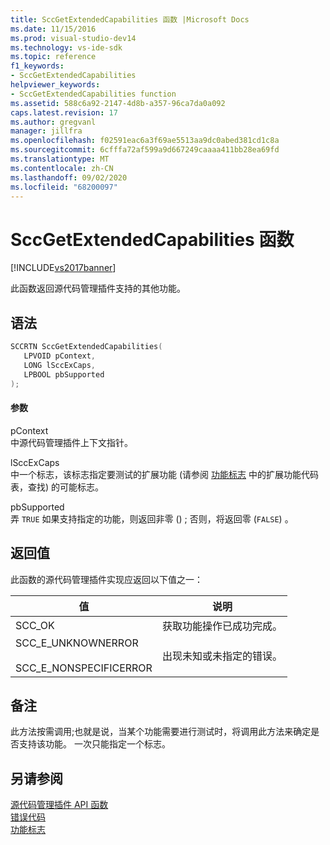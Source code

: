 ```yaml
---
title: SccGetExtendedCapabilities 函数 |Microsoft Docs
ms.date: 11/15/2016
ms.prod: visual-studio-dev14
ms.technology: vs-ide-sdk
ms.topic: reference
f1_keywords:
- SccGetExtendedCapabilities
helpviewer_keywords:
- SccGetExtendedCapabilities function
ms.assetid: 588c6a92-2147-4d8b-a357-96ca7da0a092
caps.latest.revision: 17
ms.author: gregvanl
manager: jillfra
ms.openlocfilehash: f02591eac6a3f69ae5513aa9dc0abed381cd1c8a
ms.sourcegitcommit: 6cfffa72af599a9d667249caaaa411bb28ea69fd
ms.translationtype: MT
ms.contentlocale: zh-CN
ms.lasthandoff: 09/02/2020
ms.locfileid: "68200097"
---
```

# <a name="sccgetextendedcapabilities-function"></a>SccGetExtendedCapabilities 函数
[!INCLUDE[vs2017banner](../includes/vs2017banner.md)]

此函数返回源代码管理插件支持的其他功能。  
  
## <a name="syntax"></a>语法  
  
```cpp  
SCCRTN SccGetExtendedCapabilities(  
   LPVOID pContext,  
   LONG lSccExCaps,  
   LPBOOL pbSupported  
);  
```  
  
#### <a name="parameters"></a>参数  
 pContext  
 中源代码管理插件上下文指针。  
  
 lSccExCaps  
 中一个标志，该标志指定要测试的扩展功能 (请参阅 [功能标志](../extensibility/capability-flags.md) 中的扩展功能代码表，查找) 的可能标志。  
  
 pbSupported  
 弄 `TRUE` 如果支持指定的功能，则返回非零 () ; 否则，将返回零 (`FALSE`) 。  
  
## <a name="return-value"></a>返回值  
 此函数的源代码管理插件实现应返回以下值之一：  
  
|值|说明|  
|-----------|-----------------|  
|SCC_OK|获取功能操作已成功完成。|  
|SCC_E_UNKNOWNERROR<br /><br /> SCC_E_NONSPECIFICERROR|出现未知或未指定的错误。|  
  
## <a name="remarks"></a>备注  
 此方法按需调用;也就是说，当某个功能需要进行测试时，将调用此方法来确定是否支持该功能。 一次只能指定一个标志。  
  
## <a name="see-also"></a>另请参阅  
 [源代码管理插件 API 函数](../extensibility/source-control-plug-in-api-functions.md)   
 [错误代码](../extensibility/error-codes.md)   
 [功能标志](../extensibility/capability-flags.md)

